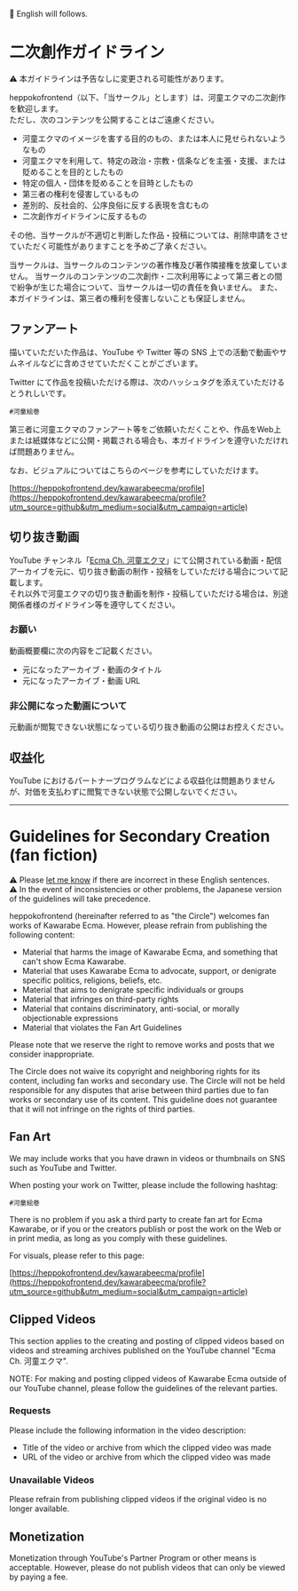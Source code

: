 🥒 English will follows.

# 二次創作ガイドライン

⚠️ 本ガイドラインは予告なしに変更される可能性があります。

heppokofrontend（以下、「当サークル」とします）は、河童エクマの二次創作を歓迎します。  
ただし、次のコンテンツを公開することはご遠慮ください。

- 河童エクマのイメージを害する目的のもの、または本人に見せられないようなもの
- 河童エクマを利用して、特定の政治・宗教・信条などを主張・支援、または貶めることを目的としたもの
- 特定の個人・団体を貶めることを目時としたもの
- 第三者の権利を侵害しているもの
- 差別的、反社会的、公序良俗に反する表現を含むもの
- 二次創作ガイドラインに反するもの

その他、当サークルが不適切と判断した作品・投稿については、削除申請をさせていただく可能性がありますことを予めご了承ください。

当サークルは、当サークルのコンテンツの著作権及び著作隣接権を放棄していません。
当サークルのコンテンツの二次創作・二次利用等によって第三者との間で紛争が生じた場合について、当サークルは一切の責任を負いません。
また、本ガイドラインは、第三者の権利を侵害しないことも保証しません。

## ファンアート

描いていただいた作品は、YouTube や Twitter 等の SNS 上での活動で動画やサムネイルなどに含めさせていただくことがございます。

Twitter にて作品を投稿いただける際は、次のハッシュタグを添えていただけるとうれしいです。

```
#河童絵巻
```

第三者に河童エクマのファンアート等をご依頼いただくことや、作品をWeb上または紙媒体などに公開・掲載される場合も、本ガイドラインを遵守いただければ問題ありません。

なお、ビジュアルについてはこちらのページを参考にしていただけます。

[https://heppokofrontend.dev/kawarabeecma/profile](https://heppokofrontend.dev/kawarabeecma/profile?utm_source=github&utm_medium=social&utm_campaign=article)

## 切り抜き動画

YouTube チャンネル「[Ecma Ch. 河童エクマ](https://www.youtube.com/channel/UCtayGWXp2NWel6CyfBcWw6Q)」にて公開されている動画・配信アーカイブを元に、切り抜き動画の制作・投稿をしていただける場合について記載します。  
それ以外で河童エクマの切り抜き動画を制作・投稿していただける場合は、別途関係者様のガイドライン等を遵守してください。

### お願い

動画概要欄に次の内容をご記載ください。

- 元になったアーカイブ・動画のタイトル
- 元になったアーカイブ・動画 URL

### 非公開になった動画について

元動画が閲覧できない状態になっている切り抜き動画の公開はお控えください。

## 収益化

YouTube におけるパートナープログラムなどによる収益化は問題ありませんが、対価を支払わずに閲覧できない状態で公開しないでください。

-----

# Guidelines for Secondary Creation (fan fiction)

:warning: Please [let me know](https://github.com/KawarabeEcma/ecma-guidlines/issues) if there are incorrect in these English sentences.  
:warning: In the event of inconsistencies or other problems, the Japanese version of the guidelines will take precedence.

heppokofrontend (hereinafter referred to as "the Circle") welcomes fan works of Kawarabe Ecma.
However, please refrain from publishing the following content:

- Material that harms the image of Kawarabe Ecma, and something that can't show Ecma Kawarabe.
- Material that uses Kawarabe Ecma to advocate, support, or denigrate specific politics, religions, beliefs, etc.
- Material that aims to denigrate specific individuals or groups
- Material that infringes on third-party rights
- Material that contains discriminatory, anti-social, or morally objectionable expressions
- Material that violates the Fan Art Guidelines

Please note that we reserve the right to remove works and posts that we consider inappropriate.

The Circle does not waive its copyright and neighboring rights for its content, including fan works and secondary use. The Circle will not be held responsible for any disputes that arise between third parties due to fan works or secondary use of its content. This guideline does not guarantee that it will not infringe on the rights of third parties.

## Fan Art

We may include works that you have drawn in videos or thumbnails on SNS such as YouTube and Twitter.

When posting your work on Twitter, please include the following hashtag:

````
#河童絵巻
````

There is no problem if you ask a third party to create fan art for Ecma Kawarabe, or if you or the creators publish or post the work on the Web or in print media, as long as you comply with these guidelines.

For visuals, please refer to this page:

[https://heppokofrontend.dev/kawarabeecma/profile](https://heppokofrontend.dev/kawarabeecma/profile?utm_source=github&utm_medium=social&utm_campaign=article)

## Clipped Videos

This section applies to the creating and posting of clipped videos based on videos and streaming archives published on the YouTube channel "Ecma Ch. 河童エクマ".

NOTE: For making and posting clipped videos of Kawarabe Ecma outside of our YouTube channel, please follow the guidelines of the relevant parties.

### Requests

Please include the following information in the video description:

- Title of the video or archive from which the clipped video was made
- URL of the video or archive from which the clipped video was made

### Unavailable Videos

Please refrain from publishing clipped videos if the original video is no longer available.

## Monetization

Monetization through YouTube's Partner Program or other means is acceptable. However, please do not publish videos that can only be viewed by paying a fee.


